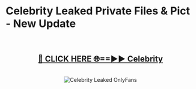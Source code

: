 # Celebrity Leaked Private Files & Pict - New Update
<br>
<div align="center">
<h2><a href="https://mediafilles.blogspot.com/?title=Celebrity" rel="nofollow">🔴 CLICK HERE 🌐==►► Celebrity</a></h2>
<br>
<a href="https://mediafilles.blogspot.com/?title=Celebrity" rel="nofollow" data-target="animated-image.originalLink"><img src="https://i.ibb.co.com/WyWwxjT/player-gif2.gif" alt="Celebrity Leaked OnlyFans" style="max-width: 100%; display: inline-block;" data-target="animated-image.originalImage"></a>
</div>
<br>